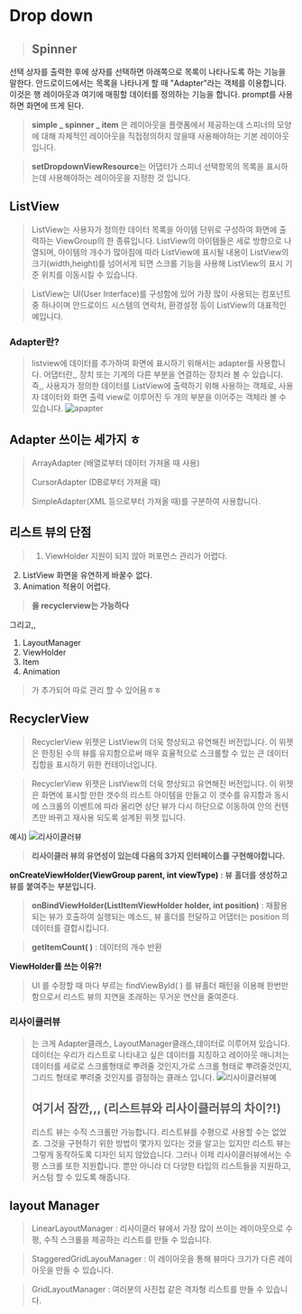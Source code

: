 # Drop down


> ## Spinner
선택 상자를 출력한 후에 상자를 선택하면 아래쪽으로 목록이 나타나도록 하는 기능을 말한다.
안드로이드에서는 목록을 나타나게 할 때 "Adapter"라는 객체를 이용합니다. 이것은 행 레이아웃과 여기에 매핑할 데이터를 정의하는 기능을 합니다.
prompt를 사용하면 화면에 뜨게 된다.


>**simple _ spinner _ item** 은 레이아웃을 플랫폼에서 제공하는데 스피너의 모양에 대해 자체적인 레이아웃을 직접정의하지 않을때 사용해야하는 기본 레이아웃입니다.


>**setDropdownViewResource**는 어댑터가 스피너 선택항목의 목록을 표시하는데 사용해야하는 레이아웃을 지정한 것 입니다.


## ListView
>ListView는 사용자가 정의한 데이터 목록을 아이템 단위로 구성하여 화면에 출력하는 ViewGroup의 한 종류입니다. ListView의 아이템들은 세로 방향으로 나열되며, 아이템의 개수가 많아짐에 따라 ListView에 표시될 내용이 ListView의 크기(width,height)를 넘어서게 되면 스크롤 기능을 사용해 ListView의 표시 기준 위치를 이동시킬 수 있습니다.


>ListView는 UI(User Interface)를 구성함에 있어 가장 많이 사용되는 컴포넌트 중 하나이며 안드로이드 시스템의 연락처, 환경설정 등이 ListView의 대표적인 예입니다.

### Adapter란?
>listview에 데이터를 추가하여 화면에 표시하기 위해서는 adapter를 사용합니다. 어댑터란,, 장치 또는 기계의 다른 부분을 연결하는 장치라 볼 수 있습니다. 즉,, 사용자가 정의한 데이터를 ListView에 출력하기 위해 사용하는 객체로, 사용자 데이터와 화면 출력 view로 이루어진 두 개의 부분을 이어주는 객체라 볼 수 있습니다.
![apapter](https://cdn-images-1.medium.com/max/1600/1*jm0tA6ShYwoCNKY2Pa1S0w.png)

## **Adapter 쓰이는 세가지 ㅎ**
>
>ArrayAdapter (배열로부터 데이터 가져올 때 사용)
>
>CursorAdapter (DB로부터 가져올 때)
>
>SimpleAdapter(XML 등으로부터 가져올 때)를 구분하여 사용합니다.

## 리스트 뷰의 단점
>1. ViewHolder 지원이 되지 않아 퍼포먼스 관리가 어렵다.
2. ListView 화면을 유연하게 바꿀수 없다.
3. Animation 적용이 어렵다.

> **을 recyclerview는 가능하다**
> 
   그리고,, 
  
1. LayoutManager
2. ViewHolder
3. Item 
4. Animation

>가 추가되어 따로 관리 할 수 있어욤ㅎㅎ
>

## RecyclerView
>RecyclerView 위젯은 ListView의 더욱 향상되고 유연해진 버전입니다. 이 위젯은 한정된 수의 뷰를 유지함으로써 매우 효율적으로 스크롤할 수 있는 큰 데이터 집합을 표시하기 위한 컨테이너입니다.

>RecyclerView 위젯은 ListView의 더욱 향상되고 유연해진 버전입니다. 이 위젯은 화면에 표시할 만한 갯수의 리스트 아이템을 만들고 이 갯수를 유지함과 동시에 스크롤의 이벤트에 따라 올리면 상단 뷰가 다시 하단으로 이동하여 안의 컨텐츠만 바뀌고 재사용 되도록 설계된 위젯 입니다.
>
예시)
![리사이클러뷰](http://cfile29.uf.tistory.com/image/99ABAE3359EB3FE21716D5)

> **리사이클러 뷰의 유연성이 있는데 다음의 3가지 인터페이스를 구현해야합니다.**
> 
**onCreateViewHolder(ViewGroup parent, int viewType)**  : 뷰 홀더를 생성하고 뷰를 붙여주는 부분입니다.

> **onBindViewHolder(ListItemViewHolder holder, int position)** : 재활용 되는 뷰가 호출하여 실행되는 메소드, 뷰 홀더를 전달하고 어댑터는 position 의 데이터를 결합시킵니다.

> **getItemCount( )** : 데이터의 개수 반환

**ViewHolder를 쓰는 이유?!**
> UI 를 수정할 때 마다 부르는 findViewById( ) 를 뷰홀더 패턴을 이용해 한번만 함으로서 리스트 뷰의 지연을 초래하는 무거운 연산을 줄여준다.

 


### **리사이클러뷰**
> 는 크게 Adapter클래스, LayoutManager클래스,데이터로 이루어져 있습니다. 데이터는 우리가 리스트로 나타내고 싶은 데이터를 지칭하고 레이아웃 매니저는 데이터를 세로로 스크롤형태로 뿌려줄 것인지,가로 스크롤 형태로 뿌려줄것인지, 그리드 형태로 뿌려줄 것인지를 결정하는 클래스 입니다.
>![리사이클러뷰예](http://img1.daumcdn.net/thumb/R1920x0/?fname=http%3A%2F%2Fcfile24.uf.tistory.com%2Fimage%2F99180A3359EB7AE11E7972)
>
>## 여기서 잠깐,,, (리스트뷰와 리사이클러뷰의 차이?!)
>리스트 뷰는 수직 스크롤만 가능합니다. 리스트뷰를 수평으로 사용할 수는 없었죠. 그것을 구현하기 위한 방법이 몇가지 있다는 것을 알고는 있지만 리스트 뷰는 그렇게 동작하도록 디자인 되지 않았습니다. 그러나 이제 리사이클러뷰에서는 수평 스크롤 또한 지원합니다. 뿐만 아니라 더 다양한 타입의 리스트들을 지원하고, 커스텀 할 수 있도록 해줍니다. 

## layout Manager
> LinearLayoutManager : 리사이클러 뷰에서 가장 많이 쓰이는 레이아웃으로 수평, 수직 스크롤을 제공하는 리스트를 만들 수 있습니다.

> StaggeredGridLayouManager : 이 레이아웃을 통해 뷰마다 크기가 다른 레이아웃을 만들 수 있습니다.

> GridLayoutManager : 여러분의 사진첩 같은 격자형 리스트를 만들 수 있습니다.


